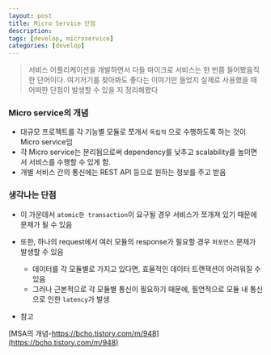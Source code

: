```yaml
---
layout: post
title: Micro Service 단점
description:
tags: [develop, microservice]
categories: [develop]
---
```


> 서비스 어플리케이션을 개발하면서 다들 마이크로 서비스는 한 번쯤 들어봤음직한 단어이다. 여기저기를 찾아봐도 좋다는 이야기만 들었지 실제로 사용했을 때 어떠한 단점이 발생할 수 있을 지 정리해봤다

### Micro service의 개념
- 대규모 프로젝트를 각 기능별 모듈로 쪼개서 `독립적` 으로 수행하도록 하는 것이 Micro service임
- 각 Micro service는 분리됨으로써 dependency를 낮추고 scalability를 높이면서 서비스를 수행할 수 있게 함.
- 개별 서비스 간의 통신에는 REST API 등으로 원하는 정보를 주고 받음

### 생각나는 단점
- 이 가운데서 `atomic한 transaction`이 요구될 경우 서비스가 쪼개져 있기 때문에 문제가 될 수 있음
- 또한, 하나의 request에서 여러 모듈의 response가 필요할 경우 `퍼포먼스` 문제가 발생할 수 있음
  - 데이터를 각 모듈별로 가지고 있다면, 효율적인 데이터 트랜잭션이 어려워질 수 있음
  - 그러나 근본적으로 각 모듈별 통신이 필요하기 때문에, 필연적으로 모듈 내 통신으로 인한 `latency`가 발생

- 참고

[MSA의 개념-https://bcho.tistory.com/m/948](https://bcho.tistory.com/m/948)